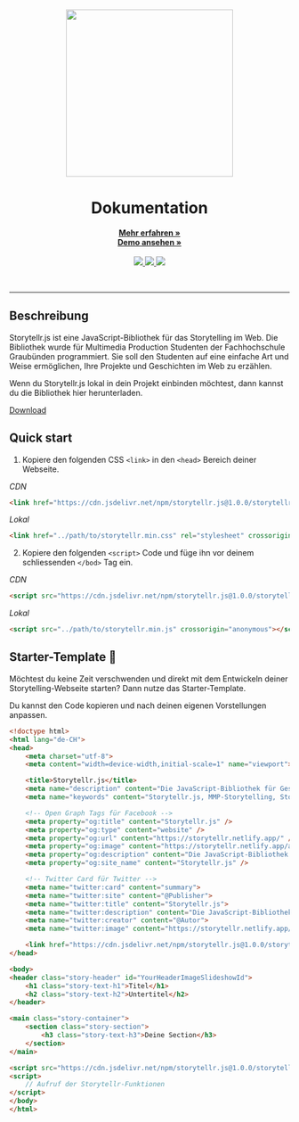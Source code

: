 <!-- PROJECT LOGO -->
<br />
<p align="center">
  <a href="https://storytellr.netlify.app/" target="_blank">
    <img src="https://storytellr.netlify.app/assets/logo/b_logo.svg" width="300">
  </a>

  <h1 align="center">Dokumentation</h1>
  <p align="center">
    <a href="https://storytellr.netlify.app/"><strong>Mehr erfahren »</strong></a>
    <br />
    <a href="https://storytellr-demo.netlify.app/"><strong>Demo ansehen »</strong></a>
    <br />
    <br />
    <a href="https://frankzinsli.ch" target="_blank">
      <img src="https://img.shields.io/badge/created%20by-Frank%20Zinsli-F48041" />
    </a>
    <a href="https://storytellr.netlify.app/" target="_blank">
      <img src="https://img.shields.io/badge/product-Storytellr.js-F48041" />
    </a>
    <a href="https://storytellr.netlify.app/" target="_blank">
      <img src="https://img.shields.io/badge/version-1.0.0-F48041" />
    </a>
  </p>
</p>
<br />

---

## Beschreibung
Storytellr.js ist eine JavaScript-Bibliothek für das Storytelling im Web.
Die Bibliothek wurde für Multimedia Production Studenten der Fachhochschule Graubünden programmiert.
Sie soll den Studenten auf eine einfache Art und Weise ermöglichen, Ihre Projekte und Geschichten im Web zu erzählen.

Wenn du Storytellr.js lokal in dein Projekt einbinden möchtest, dann kannst du die Bibliothek hier herunterladen.

<a href="https://storytellr.netlify.app/downloads/Storytellr-V1.0.0.zip">
  Download
</a>

## Quick start
1. Kopiere den folgenden CSS `<link>` in den `<head>` Bereich deiner Webseite.

*CDN*
```html
<link href="https://cdn.jsdelivr.net/npm/storytellr.js@1.0.0/storytellr.min.css" rel="stylesheet" crossorigin="anonymous">
```

*Lokal*
```html
<link href="../path/to/storytellr.min.css" rel="stylesheet" crossorigin="anonymous">
```

2. Kopiere den folgenden `<script>` Code und füge ihn vor deinem schliessenden `</bod>` Tag ein.

*CDN*
```html
<script src="https://cdn.jsdelivr.net/npm/storytellr.js@1.0.0/storytellr.min.js" crossorigin="anonymous"></script>
```

*Lokal*
```html
<script src="../path/to/storytellr.min.js" crossorigin="anonymous"></script>
```

## Starter-Template :rocket:
Möchtest du keine Zeit verschwenden und direkt mit dem Entwickeln deiner Storytelling-Webseite starten? Dann
nutze das Starter-Template.

Du kannst den Code kopieren und nach deinen eigenen Vorstellungen anpassen.
```html
<!doctype html>
<html lang="de-CH">
<head>
    <meta charset="utf-8">
    <meta content="width=device-width,initial-scale=1" name="viewport">

    <title>Storytellr.js</title>
    <meta name="description" content="Die JavaScript-Bibliothek für Geschichtenerzähler" />
    <meta name="keywords" content="Storytellr.js, MMP-Storytelling, Storytelling im Web" />

    <!-- Open Graph Tags für Facebook -->
    <meta property="og:title" content="Storytellr.js" />
    <meta property="og:type" content="website" />
    <meta property="og:url" content="https://storytellr.netlify.app/" />
    <meta property="og:image" content="https://storytellr.netlify.app/assets/logo/storytellr-social-logo.png" />
    <meta property="og:description" content="Die JavaScript-Bibliothek für Geschichtenerzähler" />
    <meta property="og:site_name" content="Storytellr.js" />

    <!-- Twitter Card für Twitter -->
    <meta name="twitter:card" content="summary">
    <meta name="twitter:site" content="@Publisher">
    <meta name="twitter:title" content="Storytellr.js">
    <meta name="twitter:description" content="Die JavaScript-Bibliothek für Geschichtenerzähler">
    <meta name="twitter:creator" content="@Autor">
    <meta name="twitter:image" content="https://storytellr.netlify.app/assets/logo/storytellr-social-logo.png">

    <link href="https://cdn.jsdelivr.net/npm/storytellr.js@1.0.0/storytellr.min.css" rel="stylesheet" crossorigin="anonymous">
</head>

<body>
<header class="story-header" id="YourHeaderImageSlideshowId">
    <h1 class="story-text-h1">Titel</h1>
    <h2 class="story-text-h2">Untertitel</h2>
</header>

<main class="story-container">
    <section class="story-section">
        <h3 class="story-text-h3">Deine Section</h3>
    </section>
</main>

<script src="https://cdn.jsdelivr.net/npm/storytellr.js@1.0.0/storytellr.min.js" crossorigin="anonymous"></script>
<script>
    // Aufruf der Storytellr-Funktionen
</script>
</body>
</html>
```
